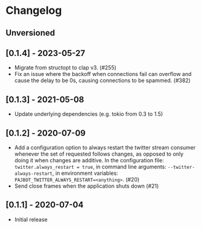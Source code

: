 # Changelog

## Unversioned

## [0.1.4] - 2023-05-27

- Migrate from structopt to clap v3. (#255)
- Fix an issue where the backoff when connections fail can overflow and cause the delay to be 0s, causing connections to be spammed. (#382)

## [0.1.3] - 2021-05-08

- Update underlying dependencies (e.g. tokio from 0.3 to 1.5)

## [0.1.2] - 2020-07-09

- Add a configuration option to always restart the twitter stream consumer whenever the set of requested follows changes, as opposed to only doing it when changes are additive. In the configuration file: `twitter.always_restart = true`, in command line arguments: `--twitter-always-restart`, in environment variables: `PAJBOT_TWITTER_ALWAYS_RESTART=<anything>`. (#20)
- Send close frames when the application shuts down (#21)

## [0.1.1] - 2020-07-04

- Initial release
